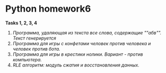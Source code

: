 # Python homework6
**Tasks 1, 2, 3, 4**

1. *Программа, удаляющая из текста все слова, содержащие ""абв"". Текст генерируется*
2. *Программа для игры с конфетами человек против человека и человек против бота.*
3. *Программа для игры в крестики нолики. Вариант - против компьютера.*
4. *RLE алгоритм: модуль сжатия и восстановления данных.*
